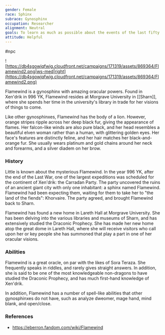 ```yaml
---
gender: Female
race: Sphinx
subrace: Gynosphinx
occupation: Researcher
alignment: Neutral
goals: To learn as much as possible about the events of the last fifty years, and the dragon involvement in particular.
attitude: Helpful
---
```

 #npc 

![https://db4sgowjqfwig.cloudfront.net/campaigns/171319/assets/869364/Flamewind2.png|ws-med|right](https://db4sgowjqfwig.cloudfront.net/campaigns/171319/assets/869364/Flamewind2.png)

Flamewind is a gynosphinx with amazing oracular powers. Found in Xen'drik in 996 YK, Flamewind resides at Morgrave University in [[Sharn]], where she spends her time in the university's library in trade for her visions of things to come.

Like other gynosphinxes, Flamewind has the body of a lion. However, orange stripes ripple across her deep black fur, giving the appearance of flames. Her falcon-like winds are also pure black, and her head resembles a beautiful elven woman rather than a human, with glittering golden eyes. Her face's features are distinctly feline, and her hair matches her black-and-orange fur. She usually wears platinum and gold chains around her neck and forearms, and a silver diadem on her brow.

### History

Little is known about the mysterious Flamewind. In the year 996 YK, after the end of the Last War, one of the largest expeditions was scheduled for the continent of Xen'drik: the Carradan Party. The party uncovered the ruins of an ancient giant city with only one inhabitant: a sphinx named Flamewind. Flamewind had been expecting them, waiting for them to take her to "the land of the fiends": Khorvaire. The party agreed, and brought Flamewind back to Sharn.

Flamewind has found a new home in Lareth Hall at Morgrave University. She has been delving into the various libraries and museums of Sharn, and has extensively studied the Draconic Prophecy. She has made her new home atop the great dome in Lareth Hall, where she will receive visitors who call upon her or key people she has summoned that play a part in one of her oracular visions.

### Abilities

Flamewind is a great oracle, on par with the likes of Sora Teraza. She frequently speaks in riddles, and rarely gives straight answers. In addition, she is said to be one of the most knowledgeable non-dragons to have studied the Draconic Prophecy, and has much first-hand knowledge of Xen'drik.

In addition, Flamewind has a number of spell-like abilities that other gynosphinxes do not have, such as analyze dweomer, mage hand, mind blank, and open/close.

### References

* https://eberron.fandom.com/wiki/Flamewind
